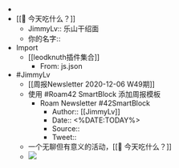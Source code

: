 - 
- [[🍚 今天吃什么？]]
    - JimmyLv:: 乐山干绍面
    - 你的名字::
- Import
    - [[leodknuth插件集合]]
        - From: js.json
- #JimmyLv
    - [[周报Newsletter 2020-12-06 W49期]]
    - 使用 #Roam42 SmartBlock 添加周报模板
        - Roam Newsletter #42SmartBlock
            - Author:: [[JimmyLv]]
            - Date:: <%DATE:TODAY%>
            - Source:: 
            - Tweet:: 
    - 一个无聊但有意义的活动，[[🍚 今天吃什么？]]
    - ![](https://firebasestorage.googleapis.com/v0/b/firescript-577a2.appspot.com/o/imgs%2Fapp%2FRoamCN%2FLLCa_rrn9A.png?alt=media&token=16bb13ad-204e-44af-974f-f4da1732b8d1)
